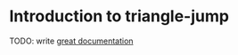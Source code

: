 # Introduction to triangle-jump

TODO: write [great documentation](http://jacobian.org/writing/what-to-write/)
